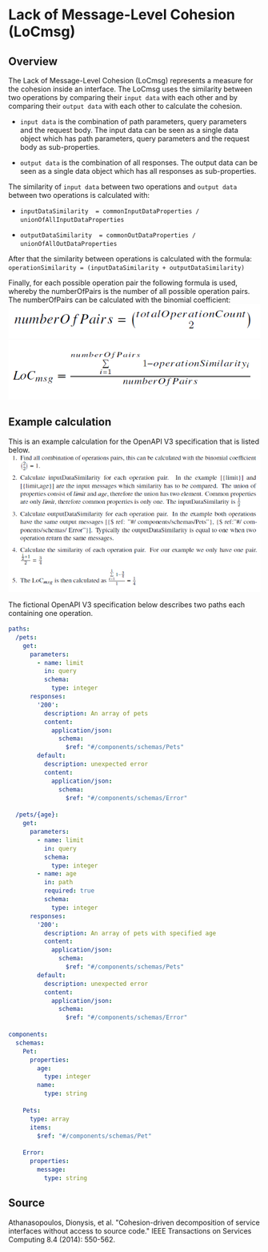 # Lack of Message-Level Cohesion (LoCmsg)

## Overview

The Lack of Message-Level Cohesion (LoCmsg) represents a measure for the cohesion inside an interface. 
The LoCmsg uses the similarity between two operations by comparing their `input data` with each other and by comparing their `output data` with each other to calculate the cohesion.

* `input data` is the combination of path parameters, query parameters and the request body. The input
data can be seen as a single data object which has path parameters, query parameters and
the request body as sub-properties.

* `output data` is the combination of all responses. The output data can be seen as a single data
object which has all responses as sub-properties.

The similarity of `input data` between two operations and `output data` between two operations is calculated with:

* `inputDataSimilarity  = commonInputDataProperties / unionOfAllInputDataProperties`

* `outputDataSimilarity  = commonOutDataProperties / unionOfAllOutDataProperties`

After that the similarity between operations is calculated with the formula:
`operationSimilarity = (inputDataSimilarity + outputDataSimilarity)`

Finally, for each possible operation pair the following formula is used, whereby the numberOfPairs is the number of all possible operation pairs. The numberOfPairs can be calculated with the binomial coefficient:
![Number of Pairs formula](LoCmsgNumberOfPairs.png)
![LoCmsg formula](LoCmsgFormula.PNG)


## Example calculation
This is an example calculation for the OpenAPI V3 specification that is listed below.
![Example Calculation](LoCmsgExample.png)




The fictional OpenAPI V3 specification below describes two paths each containing one operation.
```yaml
paths:
  /pets:
    get:
      parameters:
        - name: limit
          in: query
          schema:
            type: integer
      responses:
        '200':
          description: An array of pets
          content:
            application/json:    
              schema:
                $ref: "#/components/schemas/Pets"
        default:
          description: unexpected error
          content:
            application/json:
              schema:
                $ref: "#/components/schemas/Error"

  /pets/{age}:
    get:
      parameters:
        - name: limit
          in: query
          schema:
            type: integer
        - name: age
          in: path
          required: true
          schema:
            type: integer
      responses:
        '200':
          description: An array of pets with specified age
          content:
            application/json:    
              schema:
                $ref: "#/components/schemas/Pets"
        default:
          description: unexpected error
          content:
            application/json:
              schema:
                $ref: "#/components/schemas/Error"
     
components:
  schemas:
    Pet:
      properties:
        age:
          type: integer
        name:
          type: string
     
    Pets:
      type: array
      items:
        $ref: "#/components/schemas/Pet"
        
    Error:
      properties:
        message:
          type: string
```

## Source

Athanasopoulos, Dionysis, et al. "Cohesion-driven decomposition of service interfaces without access to source code." IEEE Transactions on Services Computing 8.4 (2014): 550-562.